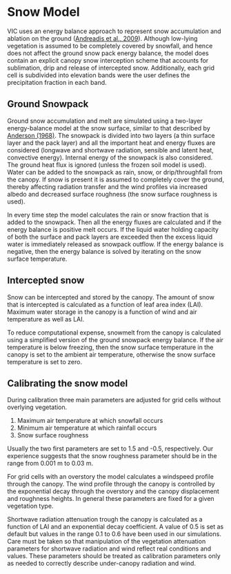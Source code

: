# Snow Model

VIC uses an energy balance approach to represent snow accumulation and ablation on the ground ([Andreadis et al., 2009](../Documentation/References.md#primary-historical-reference)). Although low-lying vegetation is assumed to be completely covered by snowfall, and hence does not affect the ground snow pack energy balance, the model does contain an explicit canopy snow interception scheme that accounts for sublimation, drip and release of intercepted snow. Additionally, each grid cell is subdivided into elevation bands were the user defines the precipitation fraction in each band.

## Ground Snowpack

Ground snow accumulation and melt are simulated using a two-layer energy-balance model at the snow surface, similar to that described by [Anderson (1968)](http://dx.doi.org/10.1029/WR004i001p00019). The snowpack is divided into two layers (a thin surface layer and the pack layer) and all the important heat and energy fluxes are considered (longwave and shortwave radiation, sensible and latent heat, convective energy). Internal energy of the snowpack is also considered. The ground heat flux is ignored (unless the frozen soil model is used). Water can be added to the snowpack as rain, snow, or drip/throughfall from the canopy. If snow is present it is assumed to completely cover the ground, thereby affecting radiation transfer and the wind profiles via increased albedo and decreased surface roughness (the snow surface roughness is used).

In every time step the model calculates the rain or snow fraction that is added to the snowpack. Then all the energy fluxes are calculated and if the energy balance is positive melt occurs. If the liquid water holding capacity of both the surface and pack layers are exceeded then the excess liquid water is immediately released as snowpack outflow. If the energy balance is negative, then the energy balance is solved by iterating on the snow surface temperature.

## Intercepted snow

Snow can be intercepted and stored by the canopy. The amount of snow that is intercepted is calculated as a function of leaf area index (LAI). Maximum water storage in the canopy is a function of wind and air temperature as well as LAI.

To reduce computational expense, snowmelt from the canopy is calculated using a simplified version of the ground snowpack energy balance. If the air temperature is below freezing, then the snow surface temperature in the canopy is set to the ambient air temperature, otherwise the snow surface temperature is set to zero.

## Calibrating the snow model

During calibration three main parameters are adjusted for grid cells without overlying vegetation.

1.  Maximum air temperature at which snowfall occurs
2.  Minimum air temperature at which rainfall occurs
3.  Snow surface roughness

Usually the two first parameters are set to 1.5 and -0.5, respectively. Our experience suggests that the snow roughness parameter should be in the range from 0.001 m to 0.03 m.

For grid cells with an overstory the model calculates a windspeed profile through the canopy. The wind profile through the canopy is controlled by the exponential decay through the overstory and the canopy displacement and roughness heights. In general these parameters are fixed for a given vegetation type.

Shortwave radiation attenuation trough the canopy is calculated as a function of LAI and an exponential decay coefficient. A value of 0.5 is set as default but values in the range 0.1 to 0.6 have been used in our simulations. Care must be taken so that manipulation of the vegetation attenuation parameters for shortwave radiation and wind reflect real conditions and values. These parameters should be treated as calibration parameters only as needed to correctly describe under-canopy radiation and wind.
